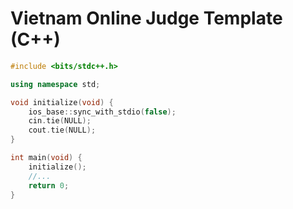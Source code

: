 # Vietnam Online Judge Template (C++)

```c++
#include <bits/stdc++.h>

using namespace std;

void initialize(void) {
	ios_base::sync_with_stdio(false);
	cin.tie(NULL);
	cout.tie(NULL);
}

int main(void) {
	initialize();
	//...
	return 0;
}
```